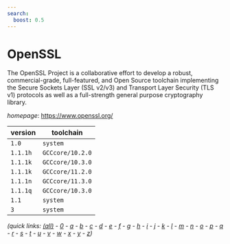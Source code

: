 ```yaml
---
search:
  boost: 0.5
---
```

# OpenSSL

The OpenSSL Project is a collaborative effort to develop a robust, commercial-grade, full-featured,  and Open Source toolchain implementing the Secure Sockets Layer (SSL v2/v3) and Transport Layer Security (TLS v1)  protocols as well as a full-strength general purpose cryptography library.

*homepage*: <https://www.openssl.org/>

version | toolchain
--------|----------
``1.0`` | ``system``
``1.1.1h`` | ``GCCcore/10.2.0``
``1.1.1k`` | ``GCCcore/10.3.0``
``1.1.1k`` | ``GCCcore/11.2.0``
``1.1.1n`` | ``GCCcore/11.3.0``
``1.1.1q`` | ``GCCcore/10.3.0``
``1.1`` | ``system``
``3`` | ``system``


*(quick links: [(all)](../index.md) - [0](../0/index.md) - [a](../a/index.md) - [b](../b/index.md) - [c](../c/index.md) - [d](../d/index.md) - [e](../e/index.md) - [f](../f/index.md) - [g](../g/index.md) - [h](../h/index.md) - [i](../i/index.md) - [j](../j/index.md) - [k](../k/index.md) - [l](../l/index.md) - [m](../m/index.md) - [n](../n/index.md) - [o](../o/index.md) - [p](../p/index.md) - [q](../q/index.md) - [r](../r/index.md) - [s](../s/index.md) - [t](../t/index.md) - [u](../u/index.md) - [v](../v/index.md) - [w](../w/index.md) - [x](../x/index.md) - [y](../y/index.md) - [z](../z/index.md))*

